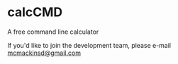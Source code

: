calcCMD
=======

A free command line calculator

If you'd like to join the development team, please e-mail mcmackinsd@gmail.com
